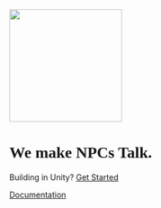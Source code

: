 <link rel="preconnect" href="https://fonts.googleapis.com">
<link rel="preconnect" href="https://fonts.gstatic.com" crossorigin>
<link href="https://fonts.googleapis.com/css2?family=Exo:wght@200;600&display=swap" rel="stylesheet">

<img src="https://www.carterapi.com/carter-full-white-transparent.svg" style="width: 200px"/>

<h1 style="font-family: Exo;">We make NPCs Talk.</h1>

Building in Unity? [Get Started](https://github.com/Carter-Labs-Ltd/carter-unity)

[Documentation](https://carterapi.gitbook.io/carter-docs)
